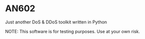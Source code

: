 # AN602
Just another DoS &amp; DDoS toolkit written in Python

NOTE: This software is for testing purposes. Use at your own risk.

